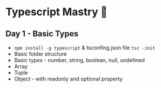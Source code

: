 # Typescript Mastry 🚀

## Day 1 - Basic Types

- `npm install -g typescript` & tsconfing.json file `tsc -init`
- Basic folder structure
- Basic types - number, string, boolean, null, undefined
- Array
- Tuple
- Object - with readonly and optional property
